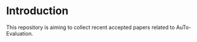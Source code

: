 # Introduction

This repository is aiming to collect recent accepted papers related to AuTo-Evaluation.
